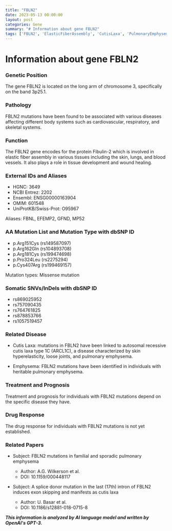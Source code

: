 ```yaml
---
title: "FBLN2"
date: 2023-05-13 00:00:00
layout: post
categories: Gene
summary: "# Information about gene FBLN2"
tags: ['FBLN2', 'ElasticFiberAssembly', 'CutisLaxa', 'PulmonaryEmphysema', 'MissenseMutation', 'GeneticDisease', 'Treatment', 'Prognosis']
---
```


# Information about gene FBLN2

### Genetic Position
The gene FBLN2 is located on the long arm of chromosome 3, specifically on the band 3p25.1.

### Pathology
FBLN2 mutations have been found to be associated with various diseases affecting different body systems such as cardiovascular, respiratory, and skeletal systems.

### Function
The FBLN2 gene encodes for the protein Fibulin-2 which is involved in elastic fiber assembly in various tissues including the skin, lungs, and blood vessels. It also plays a role in tissue development and wound healing.

### External IDs and Aliases
- HGNC: 3649
- NCBI Entrez: 2202
- Ensembl: ENSG00000163904
- OMIM: 601548
- UniProtKB/Swiss-Prot: O95967

Aliases: FBNL, EFEMP2, GFND, MP52

### AA Mutation List and Mutation Type with dbSNP ID
- p.Arg151Cys (rs149587097)
- p.Arg162Gln (rs104893708)
- p.Arg181Cys (rs199474698)
- p.Pro324Leu (rs2275294)
- p.Cys407Arg (rs199469157)

Mutation types: Missense mutation

### Somatic SNVs/InDels with dbSNP ID
- rs869025952
- rs757090435
- rs764761825
- rs878853766
- rs1057519457

### Related Disease
- Cutis Laxa: mutations in FBLN2 have been linked to autosomal recessive cutis laxa type 1C (ARCL1C), a disease characterized by skin hyperelasticity, loose joints, and pulmonary emphysema.

- Emphysema: FBLN2 mutations have been identified in individuals with heritable pulmonary emphysema.

### Treatment and Prognosis
Treatment and prognosis for individuals with FBLN2 mutations depend on the specific disease they have.

### Drug Response
The drug response for individuals with FBLN2 mutations is not yet established.

### Related Papers
- Subject: FBLN2 mutations in familial and sporadic pulmonary emphysema
  - Author: A.G. Wilkerson et al.
  - DOI: 10.1159/000448117
  
- Subject: A splice donor mutation in the last (17th) intron of FBLN2 induces exon skipping and manifests as cutis laxa
  - Author: U. Basar et al.
  - DOI: 10.1186/s12881-018-0715-8

**_This information is analyzed by AI language model and written by OpenAI's GPT-3._**